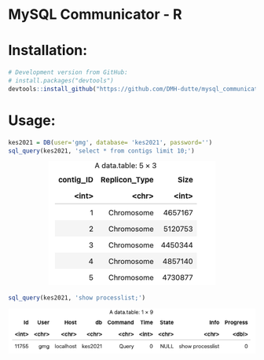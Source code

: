 # MySQL Communicator - R

# Installation:

```R
# Development version from GitHub:
# install.packages("devtools")
devtools::install_github("https://github.com/DMH-dutte/mysql_communicator")
```

# Usage:

```R
kes2021 = DB(user='gmg', database= 'kes2021', password='')
sql_query(kes2021, 'select * from contigs limit 10;')
```

<p align="center">
  <img src="img/example_query.png">
</p>


```R
sql_query(kes2021, 'show processlist;')
```

<p align="center">
  <img src="img/example_query2.png">
</p>